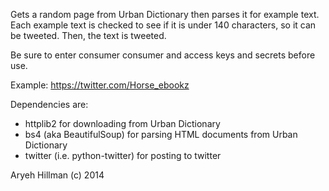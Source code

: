 Gets a random page from Urban Dictionary then parses it for
example text. Each example text is checked to see if it is
under 140 characters, so it can be tweeted. Then, the text
is tweeted.

Be sure to enter consumer consumer and access keys and
secrets before use.

Example: https://twitter.com/Horse_ebookz

Dependencies are:
- httplib2 for downloading from Urban Dictionary
- bs4 (aka BeautifulSoup) for parsing HTML documents from Urban Dictionary
- twitter (i.e. python-twitter) for posting to twitter

Aryeh Hillman (c) 2014
